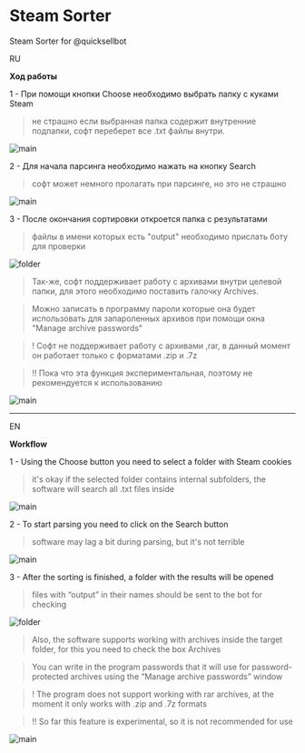 # Steam Sorter
Steam Sorter for @quicksellbot

RU

**Ход работы**

1 - При помощи кнопки Choose необходимо выбрать папку с куками Steam
>не страшно если выбранная папка содержит внутренние подпапки, софт переберет все .txt файлы внутри.

![main](https://i.ibb.co/L466fK0/image.png)

2 - Для начала парсинга необходимо нажать на кнопку Search
>софт может немного пролагать при парсинге, но это не страшно

![main](https://i.ibb.co/4nRXdP0v/image.png)

3 - После окончания сортировки откроется папка с результатами
>файлы в имени которых есть "output" необходимо прислать боту для проверки

![folder](https://i.ibb.co/9HS3R3Z3/image.png)

>Так-же, софт поддерживает работу с архивами внутри целевой папки, для этого необходимо поставить галочку Archives.

>Можно записать в программу пароли которые она будет использовать для запароленных архивов при помощи окна "Manage archive passwords"

>! Софт не поддерживает работу с архивами ,rar, в данный момент он работает только с форматами .zip и .7z

>!! Пока что эта функция экспериментальная, поэтому не рекомендуется к использованию

![main](https://i.ibb.co/MDwrRjhk/image.png)

___

EN

**Workflow**

1 - Using the Choose button you need to select a folder with Steam cookies
>it's okay if the selected folder contains internal subfolders, the software will search all .txt files inside

![main](https://i.ibb.co/L466fK0/image.png)

2 - To start parsing you need to click on the Search button
>software may lag a bit during parsing, but it's not terrible

![main](https://i.ibb.co/4nRXdP0v/image.png)

3 - After the sorting is finished, a folder with the results will be opened
>files with “output” in their names should be sent to the bot for checking

![folder](https://i.ibb.co/9HS3R3Z3/image.png)

>Also, the software supports working with archives inside the target folder, for this you need to check the box Archives

>You can write in the program passwords that it will use for password-protected archives using the “Manage archive passwords” window

>! The program does not support working with rar archives, at the moment it only works with .zip and .7z formats

>!! So far this feature is experimental, so it is not recommended for use

![main](https://i.ibb.co/MDwrRjhk/image.png)
